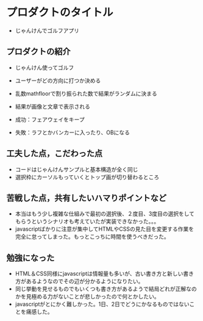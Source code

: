 # プロダクトのタイトル
- じゃんけんでゴルフアプリ
## プロダクトの紹介
- じゃんけん使ってゴルフ
- ユーザーがどの方向に打つか決める
- 乱数mathfloorで割り振られた数で結果がランダムに決まる
- 結果が画像と文章で表示される

-  成功：フェアウェイをキープ
-  失敗：ラフとかバンカーに入ったり、OBになる

## 工夫した点，こだわった点
- コードはじゃんけんサンプルと基本構造が全く同じ
- 選択枠にカーソルもっていくとトップ画が切り替わるところ
## 苦戦した点，共有したいハマりポイントなど
- 本当はもう少し複雑な仕組みで最初の選択後、２度目、3度目の選択をしてもらうというシナリオも考えていたが実装できなかった。。。
- javascriptばかりに注意が集中してHTMLやCSSの見た目を変更する作業を完全に怠ってしまった。もっとこっちに時間を使うべきだった。
## 勉強になった
- HTML＆CSS同様にjavascriptは情報量も多いが、古い書き方と新しい書き方があるようなのでその辺が分かるようになりたい。
- 同じ挙動を見せるものでもいくつも書き方があるようで結局どれが正解なのかを見極める力がないことが悲しかったので何とかしたい。
- javascriptがとにかく難しかった。1日、2日でどうにかなるものではないことを痛感した。
